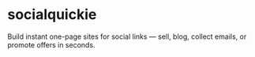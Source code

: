 # socialquickie
Build instant one-page sites for social links — sell, blog, collect emails, or promote offers in seconds.
